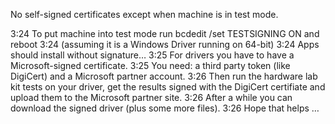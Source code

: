 No self-signed certificates except when machine is in test mode.





3:24
To put machine into test mode run bcdedit /set TESTSIGNING ON  and reboot
3:24
(assuming it is a Windows Driver running on 64-bit)
3:24
Apps should install without signature…
3:25
For drivers you have to have a Microsoft-signed certificate.
3:25
You need: a third party token (like DigiCert) and a Microsoft partner account.
3:26
Then run the hardware lab kit tests on your driver, get the results signed with the DigiCert certifiate and upload them to the Microsoft partner site.
3:26
After a while you can download the signed driver (plus some more files).
3:26
Hope that helps …
